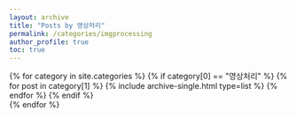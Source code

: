 ```yaml
---
layout: archive
title: "Posts by 영상처리"
permalink: /categories/imgprocessing
author_profile: true
toc: true
---
```

{% for category in site.categories %}
  {% if category[0] == "영상처리" %}
    {% for post in category[1] %}
      {% include archive-single.html type=list %}
    {% endfor %}
  {% endif %}  
{% endfor %}  
